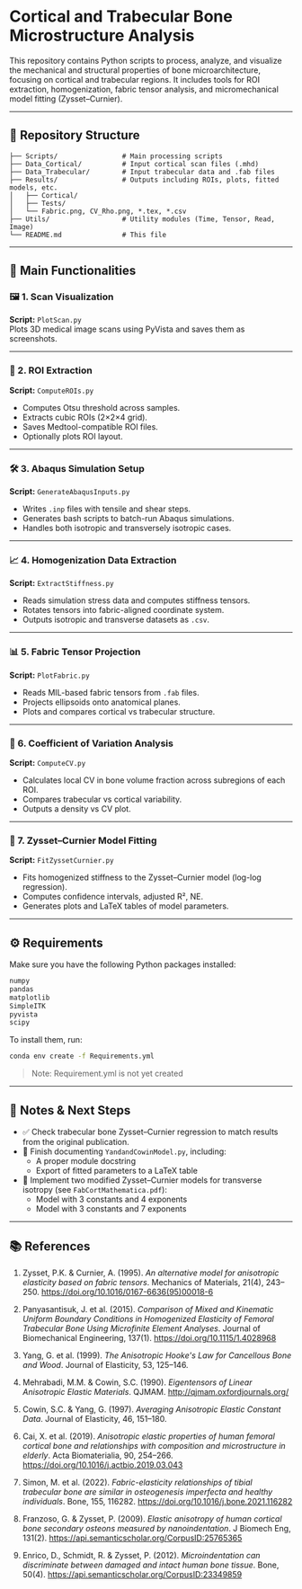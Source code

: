 
# Cortical and Trabecular Bone Microstructure Analysis

This repository contains Python scripts to process, analyze, and visualize the mechanical and structural properties of bone microarchitecture, focusing on cortical and trabecular regions. It includes tools for ROI extraction, homogenization, fabric tensor analysis, and micromechanical model fitting (Zysset–Curnier).

---

## 📁 Repository Structure

```
├── Scripts/                # Main processing scripts
├── Data_Cortical/          # Input cortical scan files (.mhd)
├── Data_Trabecular/        # Input trabecular data and .fab files
├── Results/                # Outputs including ROIs, plots, fitted models, etc.
│   ├── Cortical/
│   ├── Tests/
│   └── Fabric.png, CV_Rho.png, *.tex, *.csv
├── Utils/                  # Utility modules (Time, Tensor, Read, Image)
└── README.md               # This file
```

---

## 🧠 Main Functionalities

### 🖼 1. Scan Visualization
**Script:** `PlotScan.py`  
Plots 3D medical image scans using PyVista and saves them as screenshots.

---

### 🧩 2. ROI Extraction
**Script:** `ComputeROIs.py`  
- Computes Otsu threshold across samples.
- Extracts cubic ROIs (2×2×4 grid).
- Saves Medtool-compatible ROI files.
- Optionally plots ROI layout.

---

### 🛠 3. Abaqus Simulation Setup
**Script:** `GenerateAbaqusInputs.py`  
- Writes `.inp` files with tensile and shear steps.
- Generates bash scripts to batch-run Abaqus simulations.
- Handles both isotropic and transversely isotropic cases.

---

### 📈 4. Homogenization Data Extraction
**Script:** `ExtractStiffness.py`  
- Reads simulation stress data and computes stiffness tensors.
- Rotates tensors into fabric-aligned coordinate system.
- Outputs isotropic and transverse datasets as `.csv`.

---

### 📊 5. Fabric Tensor Projection
**Script:** `PlotFabric.py`  
- Reads MIL-based fabric tensors from `.fab` files.
- Projects ellipsoids onto anatomical planes.
- Plots and compares cortical vs trabecular structure.

---

### 🧮 6. Coefficient of Variation Analysis
**Script:** `ComputeCV.py`  
- Calculates local CV in bone volume fraction across subregions of each ROI.
- Compares trabecular vs cortical variability.
- Outputs a density vs CV plot.

---

### 🧪 7. Zysset–Curnier Model Fitting
**Script:** `FitZyssetCurnier.py`  
- Fits homogenized stiffness to the Zysset–Curnier model (log-log regression).
- Computes confidence intervals, adjusted R², NE.
- Generates plots and LaTeX tables of model parameters.

---

## ⚙️ Requirements

Make sure you have the following Python packages installed:

```bash
numpy
pandas
matplotlib
SimpleITK
pyvista
scipy
```

To install them, run:

```bash
conda env create -f Requirements.yml
```

>Note: Requirement.yml is not yet created

---

## 📌 Notes & Next Steps

- ✅ Check trabecular bone Zysset–Curnier regression to match results from the original publication.
- 🧾 Finish documenting `YandandCowinModel.py`, including:
  - A proper module docstring
  - Export of fitted parameters to a LaTeX table
- 🔬 Implement two modified Zysset–Curnier models for transverse isotropy (see `FabCortMathematica.pdf`):
  - Model with 3 constants and 4 exponents
  - Model with 3 constants and 7 exponents

---

## 📚 References

1. Zysset, P.K. & Curnier, A. (1995).
*An alternative model for anisotropic elasticity based on fabric tensors*.
Mechanics of Materials, 21(4), 243–250.
https://doi.org/10.1016/0167-6636(95)00018-6

2. Panyasantisuk, J. et al. (2015).
*Comparison of Mixed and Kinematic Uniform Boundary Conditions in Homogenized Elasticity of Femoral Trabecular Bone Using Microfinite Element Analyses*.
Journal of Biomechanical Engineering, 137(1).
https://doi.org/10.1115/1.4028968

3. Yang, G. et al. (1999).
*The Anisotropic Hooke's Law for Cancellous Bone and Wood*.
Journal of Elasticity, 53, 125–146.

4. Mehrabadi, M.M. & Cowin, S.C. (1990).
*Eigentensors of Linear Anisotropic Elastic Materials*.
QJMAM.
http://qjmam.oxfordjournals.org/

5. Cowin, S.C. & Yang, G. (1997).
*Averaging Anisotropic Elastic Constant Data*.
Journal of Elasticity, 46, 151–180.

6. Cai, X. et al. (2019).
*Anisotropic elastic properties of human femoral cortical bone and relationships with composition and microstructure in elderly*.
Acta Biomaterialia, 90, 254–266.
https://doi.org/10.1016/j.actbio.2019.03.043

7. Simon, M. et al. (2022).
*Fabric-elasticity relationships of tibial trabecular bone are similar in osteogenesis imperfecta and healthy individuals*.
Bone, 155, 116282.
https://doi.org/10.1016/j.bone.2021.116282 

8. Franzoso, G. & Zysset, P. (2009).
*Elastic anisotropy of human cortical bone secondary osteons measured by nanoindentation*.
J Biomech Eng, 131(2).
https://api.semanticscholar.org/CorpusID:25765365

9. Enrico, D., Schmidt, R. & Zysset, P. (2012).
*Microindentation can discriminate between damaged and intact human bone tissue*.
Bone, 50(4).
https://api.semanticscholar.org/CorpusID:23349859  

